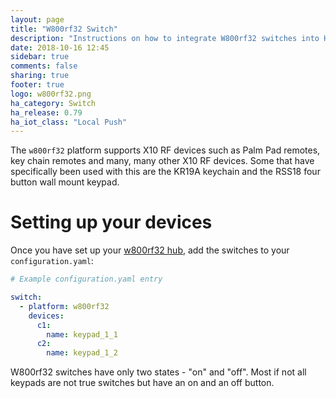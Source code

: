```yaml
---
layout: page
title: "W800rf32 Switch"
description: "Instructions on how to integrate W800rf32 switches into Home Assistant."
date: 2018-10-16 12:45
sidebar: true
comments: false
sharing: true
footer: true
logo: w800rf32.png
ha_category: Switch
ha_release: 0.79
ha_iot_class: "Local Push"
---
```


The `w800rf32` platform supports X10 RF devices such as Palm Pad remotes, key chain remotes 
and many, many other X10 RF devices.
Some that have specifically been used with this are the KR19A keychain and the RSS18 four 
button wall mount keypad.

# Setting up your devices

Once you have set up your [w800rf32 hub](/components/w800rf32/), add the 
switches to your `configuration.yaml`:

```yaml
# Example configuration.yaml entry

switch:
  - platform: w800rf32
    devices:
      c1:
        name: keypad_1_1
      c2:
        name: keypad_1_2
```

W800rf32 switches have only two states - "on" and "off". Most if not all keypads
are not true switches but have an on and an off button.
